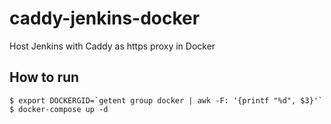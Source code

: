 # caddy-jenkins-docker
Host Jenkins with Caddy as https proxy in Docker

## How to run
```
$ export DOCKERGID=`getent group docker | awk -F: '{printf "%d", $3}'`
$ docker-compose up -d
```
